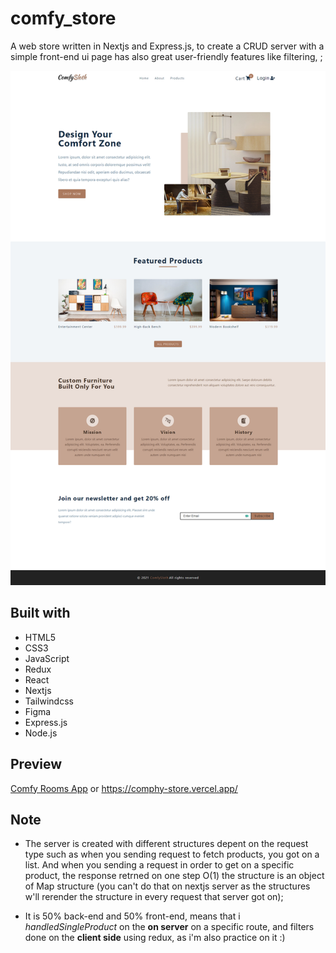 # comfy_store
A web store written in Nextjs and Express.js, to create a CRUD server with a simple front-end ui page has also great
user-friendly features like filtering, ;

![comphy_store](./src/assets/imgs/web/comfy-sloth-store-01.png)

## Built with
- HTML5
- CSS3
- JavaScript
- Redux
- React
- Nextjs
- Tailwindcss
- Figma
- Express.js
- Node.js

## Preview

[Comfy Rooms App](https://comphy-store.vercel.app/) or https://comphy-store.vercel.app/

## Note
- The server is created with different structures depent on the request type such as when you sending
request to fetch products, you got on a list. And when you sending a request in order to get on a specific product,
the response retrned on one step O(1) the structure is an object of Map structure (you can't do that on nextjs server
as the structures w'll rerender the structure in every request that server got on);

- It is 50% back-end and 50% front-end, means that i *handledSingleProduct* on the **on server** on a specific route,
and filters done on the **client side** using redux, as i'm also practice on it :)